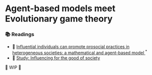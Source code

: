 # Agent-based models meet Evolutionary game theory

<div class="reading-box">
  <h3>📚 Readings</h3>
  <ul class="reading-list">
    <li><span>📖</span> <a href="https://academic.oup.com/pnasnexus/article/3/7/pgae224/7702270?login=false" target="_blank">Influential individuals can promote prosocial practices in heterogeneous societies: a mathematical and agent-based model </a><sup>*</sup></li>
    <li><span>📖</span> <a href="https://www.santafe.edu/news-center/news/study-influencing-for-the-good-of-of-society" target="_blank">Study: Influencing for the good of society </a></li>
  </ul>
</div>

🚧 WIP 🚧

